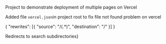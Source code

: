 
Project to demonstrate deployment of multiple pages on Vercel



Added file `vercel.json`in project root to fix file not found problem on vercel


{
  "rewrites": [{ "source": "/(.*)", "destination": "/" }]
}

Redirects to search subdirectories}
